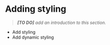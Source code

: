 # Adding styling

> *__[TO DO]__ add an introduction to this section.*

- Add styling
- Add dynamic styling
